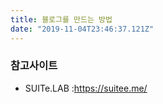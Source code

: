 ```yaml
---
title: 블로그를 만드는 방법
date: "2019-11-04T23:46:37.121Z"
---
```

### 참고사이트
 - SUITe.LAB :https://suitee.me/